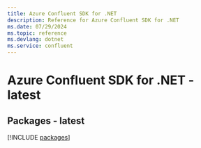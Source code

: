 ```yaml
---
title: Azure Confluent SDK for .NET
description: Reference for Azure Confluent SDK for .NET
ms.date: 07/29/2024
ms.topic: reference
ms.devlang: dotnet
ms.service: confluent
---
```

# Azure Confluent SDK for .NET - latest
## Packages - latest
[!INCLUDE [packages](confluent-index.md)]